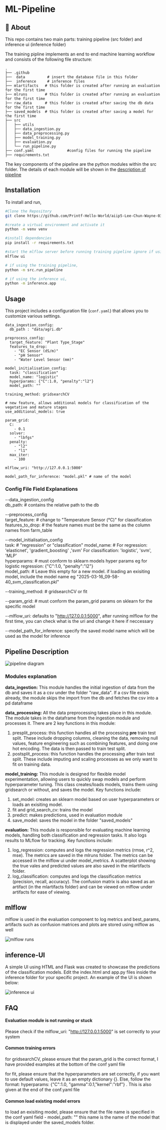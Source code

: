 
# ML-Pipeline

## 🚀 About 
This repo contains two main parts: training pipeline (src folder) and inference ui (inference folder)

The training pipline implements an end to end machine learning workflow and consists of the following file structure:

    .
    ├── .github
    ├──  data          # insert the database file in this folder
    ├──  inference     # inference files
    ├── mlartifacts   # this folder is created after running an evaluation for the first time
    ├── mlruns        # this folder is created after running an evaluation for the first time
    ├── raw_data      # this folder is created after saving the db data for the first time
    ├── saved_models  # this folder is created after saving a model for the first time
    ├── src                                       
    │   ├── utils               
    │   ├── data_ingestion.py           
    │   ├── data_preprocessing.py
    │   ├── model_training.py
    │   ├── evaluation.py
    │   └── run_pipeline.py 
    ├── conf.yaml               #config files for running the pipeline
    ├── requirements.txt        

The key components of the pipeline are the python modules within the src folder. The details of each module will be shown in the [description of pipeline](#usage)

## Installation

To install and run, 
   ```bash
   #Clone the Repository
   git clone https://github.com/Printf-Hello-World/aiip5-Lee-Chun-Wayne-037B.git

   #create a virtual environment and activate it
   python -m venv venv

   #install dependencies
   pip install -r requirements.txt

   #start the mlflow server before running training pipeline ignore if using inference ui, in a terminal, take note of the uri
   mlflow ui

   # if using the training pipeline, 
   python -m src.run_pipeline

   # if using the inference ui, 
   python -m inference.app
   ```
   

## Usage
This project includes a configuration file (`conf.yaml`) that allows you to customize various settings.

```
data_ingestion_config:
  db_path : "data/agri.db" 

preprocess_config:
  target_feature: "Plant Type_Stage" 
  features_to_drop: 
    - "EC Sensor (dS/m)"
    - "pH Sensor"
    - "Water Level Sensor (mm)"

model_initialisation_config:
  task: "classification"  
  model_name: "logistic"  
  hyperparams: {"C":1.0, "penalty":"l2"}       
  model_path: ""   

training_method: gridsearchCV 

# new feature, allows additional models for classification of the vegetative and mature stages
use_additional_models: true

param_grid:
  C: 
    - 0.1
  solver:
    - "lbfgs"
  penalty:
    - "l2"
    - "l1"
  max_iter: 
    - 100

mlflow_uri: "http://127.0.0.1:5000"

model_path_for_inference: "model.pkl" # name of the model
```

### Config File Field Explanations  
--data_ingestion_config  
db_path: # contains the relative path to the db  
 
--preprocess_config  
target_feature: # change to "Temperature Sensor (°C)" for classification  
features_to_drop: # the feature names must be the same as the column names from farm_table 

--model_initialisation_config  
task: # "regression" or "classification" 
model_name: # For regression: 'elasticnet', 'gradient_boosting' ,'svm'  For classification: 'logistic', 'svm', 'MLP'  
hyperparams: # must conform to sklearn models hyper params eg for logistic regression: {"C":1.0, "penalty":"l2"}       
model_path: # Leave this empty for a new model. if loading an exisiting model, include the model name eg "2025-03-16_09-58-40_svm_classification.pkl"  

--training_method: # gridsearchCV or fit 

--param_grid: # must conform the param_grid params on sklearn for the specific model  

--mlflow_uri: defaults to "http://127.0.0.1:5000", after running mlflow for the first time, you can check what is the uri and change it here if neccessary

--model_path_for_inference: specify the saved model name which will be used as the model for inference
## Pipeline Description

![pipeline diagram](assets/pipeline.png)


### Modules explanation
**data_ingestion:** This module handles the initial ingestion of data from the db and saves it as a csv under the folder "raw_data". If a csv file exists already, the module skips the import from the db and fetches the csv into a pd dataframe  

**data_processing:** All the data preprocessing takes place in this module. The module takes in the dataframe from the ingestion module and processes it. There are 2 key functions in this module:
1. presplit_process: this function handles all the processing **pre** train test split. These include dropping columns, cleaning the data, removing null values, feature engineering such as combining features, and doing one hot encoding. The data is then passed to train test split.
2. postsplit_process: this function handles the processing after train test split. These include imputing and scaling processes as we only want to fit on training data.  


**model_training:** This module is designed for flexible model experimentation, allowing users to quickly swap models and perform hyperparameter tuning. This class creates/loads models, trains them using gridsearch or without, and saves the model. Key functions include:
1. set_model: creates an sklearn model based on user hyperparameters or loads an exisiting model.  
2. fit and grid_search_cv: trains the model
3. predict: makes predictions, used in evaluation module
4. save_model: saves the model in the folder "saved_models"  

**evaluation:** This module is responsible for evaluating machine learning models, handling both classification and regression tasks. It also logs results to MLflow for tracking. Key functions include:
1. log_regression: computes and logs the regression metrics (rmse, r^2, mse). The metrics are saved in the mlruns folder. The metrics can be accessed in the mlflow ui under model_metrics. A scatterplot showing the true vales and predicted values are also saved in the mlartifacts folder.
2. log_classification: computes and logs the classification metrics (precision, recall, accuracy). The confusion matrix is also saved as an artifact (in the mlartifacts folder) and can be viewed on mlflow under artifacts for ease of viewing.


## mlflow

mlflow is used in the evaluation component to log metrics and best_params, artifacts such as confusion matrices and plots are stored using mlflow as well

![mlflow runs](assets/mlflow_initial.PNG)

## inference-UI

A simple UI using HTML and Flask was created to showcase the predictions of the classification models. Edit the index.html and app.py files inside the inference folder for your specific project. An example of the UI is shown below:

![inference ui](assets/inference_ui.png)


## FAQ

#### Evaluation module is not running or stuck

Please check if the mlflow_uri: "http://127.0.0.1:5000" is set correctly to your system


#### Common training errors

for gridsearchCV, please ensure that the param_grid is the correct format, I have provided examples at the bottom of the conf yaml file

for fit, please ensure that the hyperparameters are set correctly, if you want to use default values, leave it as an empty dictionary {}. Else, follow the format:
hyperparams: {"C":1.0, "gamma":0.1,"kernel":"rbf"} . This is also given at the end of the conf.yaml file 

#### Common load existing model errors
to load an exisiting model, please ensure that the file name is specified in the conf yaml field - model_path: ""  this name is the name of the model that is displayed under the saved_models folder.



